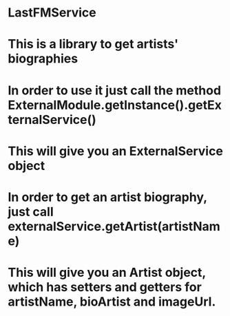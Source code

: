 # LastFMService
# This is a library to get artists' biographies
# In order to use it just call the method ExternalModule.getInstance().getExternalService()
# This will give you an ExternalService object
# In order to get an artist biography, just call externalService.getArtist(artistName)
# This will give you an Artist object, which has setters and getters for artistName, bioArtist and imageUrl.
